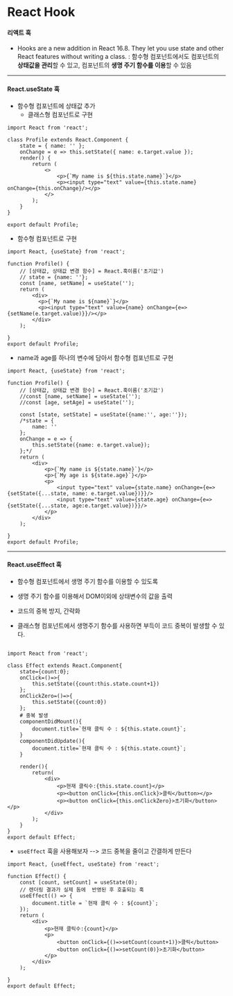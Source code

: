 # React Hook


#### 리액트 훅

- Hooks are a new addition in React 16.8. They let you use state and other React features without writing a class. : 함수형 컴포넌트에서도 컴포넌트의 **상태값을 관리**할 수 있고, 컴포넌트의 **생명 주기 함수를 이용**할 수 있음





------

#### React.useState 훅

- 함수형 컴포넌트에 상태값 추가
  - 클래스형 컴포넌트로 구현

```react
import React from 'react';

class Profile extends React.Component {
    state = { name: '' };
    onChange = e => this.setState({ name: e.target.value });
    render() {
        return (
            <>
                <p>{`My name is ${this.state.name}`}</p>
                <p><input type="text" value={this.state.name} onChange={this.onChange}/></p>
            </>
        );
    }
}

export default Profile;

```

- 함수형 컴포넌트로 구현

```react
import React, {useState} from 'react';

function Profile() {
    // [상태값, 상태값 변경 함수] = React.훅이름('초기값')
    // state = {name: ''};
    const [name, setName] = useState('');
    return (
        <div>
          <p>{`My name is ${name}`}</p>
          <p><input type="text" value={name} onChange={e=>{setName(e.target.value)}}/></p>
        </div>
    );

}
export default Profile;
```



- name과 age를 하나의 변수에 담아서 함수형 컴포넌트로 구현

```react
import React, {useState} from 'react';

function Profile() {
    // [상태값, 상태값 변경 함수] = React.훅이름('초기값')
    //const [name, setName] = useState('');
    //const [age, setAge] = useState('');

    const [state, setState] = useState({name:'', age:''});
    /*state = {
        name: ''
    };
    onChange = e => {
        this.setState({name: e.target.value});
    };*/
    return (
        <div>
            <p>{`My name is ${state.name}`}</p>
            <p>{`My age is ${state.age}`}</p>
            <p>
                <input type="text" value={state.name} onChange={e=>{setState({...state, name: e.target.value})}}/>
                <input type="text" value={state.age} onChange={e=>{setState({...state, age:e.target.value})}}/>       
            </p>
        </div>
    );

}
export default Profile;
```



------

#### React.useEffect 훅

- 함수형 컴포넌트에서 생명 주기 함수를 이용할 수 있도록
- 생명 주기 함수를 이용해서 DOM이외에 상태변수의 값을 출력
- 코드의 중복 방지, 간략화



- 클래스형 컴포넌트에서 생명주기 함수를 사용하면 부득이 코드 중복이 발생할 수 있다.

```react

import React from 'react';

class Effect extends React.Component{
    state={count:0};
    onClick=()=>{
        this.setState({count:this.state.count+1})
    };
    onClickZero=()=>{
        this.setState({count:0})
    };
	# 중복 발생
    componentDidMount(){
        document.title=`현재 클릭 수 : ${this.state.count}`;
    }
    componentDidUpdate(){
        document.title=`현재 클릭 수 : ${this.state.count}`;
    }

    render(){
        return(
            <div>
                <p>현재 클릭수:{this.state.count}</p>
                <p><button onClick={this.onClick}>클릭</button></p>
                <p><button onClick={this.onClickZero}>초기화</button></p>
            </div>
        );
    }
}
export default Effect;
```



- `useEffect` 훅을 사용해보자 --> 코드 중복을 줄이고 간결하게 만든다

```react
import React, {useEffect, useState} from 'react';

function Effect() {
    const [count, setCount] = useState(0);
    // 렌더링 결과가 실제 돔에  반영된 후 호출되는 훅
    useEffect(() => {
        document.title = `현재 클릭 수 : ${count}`;
    });
    return (
        <div>
            <p>현재 클릭수:{count}</p>
            <p>
                <button onClick={()=>setCount(count+1)}>클릭</button>
                <button onClick={()=>setCount(0)}>초기화</button>
            </p>
        </div>
    );

}
export default Effect;
```


